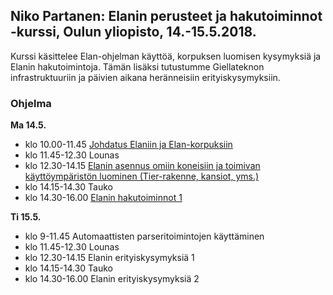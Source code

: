 ## Niko Partanen: Elanin perusteet ja hakutoiminnot -kurssi, Oulun yliopisto, 14.-15.5.2018.

Kurssi käsittelee Elan-ohjelman käyttöä, korpuksen luomisen kysymyksiä ja Elanin hakutoimintoja. Tämän lisäksi tutustumme Giellateknon infrastruktuuriin ja päivien aikana heränneisiin erityiskysymyksiin.

### Ohjelma

**Ma 14.5.**

- klo 10.00-11.45 [Johdatus Elaniin ja Elan-korpuksiin](https://langdoc.github.io/elan-oulu/1-johdatus.html)
- klo 11.45-12.30 Lounas
- klo 12.30-14.15 [Elanin asennus omiin koneisiin ja toimivan käyttöympäristön luominen (Tier-rakenne, kansiot, yms.)](https://langdoc.github.io/elan-oulu/2-asennus.html)
- klo 14.15-14.30 Tauko
- klo 14.30-16.00 [Elanin hakutoiminnot 1](https://langdoc.github.io/elan-oulu/3-haut.html)

**Ti 15.5.**

- klo 9-11.45 Automaattisten parseritoimintojen käyttäminen 
- klo 11.45-12.30 Lounas
- klo 12.30-14.15 Elanin erityiskysymyksiä 1 
- klo 14.15-14.30 Tauko
- klo 14.30-16.00 Elanin erityiskysymyksiä 2

